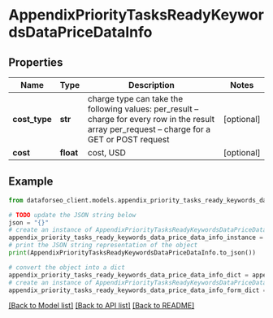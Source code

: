# AppendixPriorityTasksReadyKeywordsDataPriceDataInfo


## Properties

Name | Type | Description | Notes
------------ | ------------- | ------------- | -------------
**cost_type** | **str** | charge type can take the following values: per_result – charge for every row in the result array per_request – charge for a GET or POST request | [optional] 
**cost** | **float** | cost, USD | [optional] 

## Example

```python
from dataforseo_client.models.appendix_priority_tasks_ready_keywords_data_price_data_info import AppendixPriorityTasksReadyKeywordsDataPriceDataInfo

# TODO update the JSON string below
json = "{}"
# create an instance of AppendixPriorityTasksReadyKeywordsDataPriceDataInfo from a JSON string
appendix_priority_tasks_ready_keywords_data_price_data_info_instance = AppendixPriorityTasksReadyKeywordsDataPriceDataInfo.from_json(json)
# print the JSON string representation of the object
print(AppendixPriorityTasksReadyKeywordsDataPriceDataInfo.to_json())

# convert the object into a dict
appendix_priority_tasks_ready_keywords_data_price_data_info_dict = appendix_priority_tasks_ready_keywords_data_price_data_info_instance.to_dict()
# create an instance of AppendixPriorityTasksReadyKeywordsDataPriceDataInfo from a dict
appendix_priority_tasks_ready_keywords_data_price_data_info_form_dict = appendix_priority_tasks_ready_keywords_data_price_data_info.from_dict(appendix_priority_tasks_ready_keywords_data_price_data_info_dict)
```
[[Back to Model list]](../README.md#documentation-for-models) [[Back to API list]](../README.md#documentation-for-api-endpoints) [[Back to README]](../README.md)


